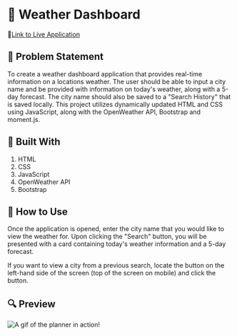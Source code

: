 # 📝 Weather Dashboard

📌[Link to Live Application](https://unzela-weather-dashboard.netlify.app/)

## 🔨 Problem Statement
To create a weather dashboard application that provides real-time information on a locations weather. The user should be able to input a city name and be provided with information on today's weather, along with a 5-day forecast. The city name should also be saved to a "Search History" that is saved locally. This project utilizes dynamically updated HTML and CSS using JavaScript, along with the OpenWeather API, Bootstrap and moment.js.

## 🔨 Built With
1. HTML
2. CSS
3. JavaScript
4. OpenWeather API
5. Bootstrap

## 📎 How to Use
Once the application is opened, enter the city name that you would like to view the weather for. Upon clicking the "Search" button, you will be presented with a card containing today's weather information and a 5-day forecast.

If you want to view a city from a previous search, locate the button on the left-hand side of the screen (top of the screen on mobile) and click the button.

## 🔍 Preview
![A gif of the planner in action!](assets/images/weather-dashboard-preview.gif)
